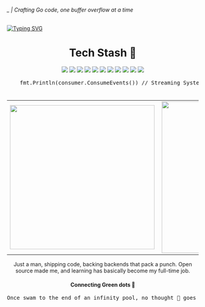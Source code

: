 ###### _ | Crafting Go code, one buffer overflow at a time

[![Typing SVG](https://readme-typing-svg.demolab.com?font=Fira+Code&size=26&pause=1000&color=195874&random=false&width=435&lines=%F0%9F%94%A7+WASM+Tinkerer;%F0%9F%90%B9+Gopher;DevOps+%26+SRE;%E2%98%81%EF%B8%8F+Cloud-first+Web;Polyglot)](https://git.io/typing-svg)
 
<!--<pre align="center">
When you strive to comprehend your code, you a create better workflow 
and become better at what you do. Your code isn't just your job anymore,
it's your craft.
</pre> -->
<h1 align="center">Tech Stash 🧰</h1>
<p align="center">
<img src="https://img.shields.io/badge/node.js%20-%2343853D.svg?&style=for-the-badge&logo=node.js&logoColor=white"/> <img src="https://img.shields.io/badge/javascript%20-%23323330.svg?&style=for-the-badge&logo=javascript&logoColor=%23F7DF1E"/> <img src="https://img.shields.io/badge/typescript%20-%23007ACC.svg?&style=for-the-badge&logo=typescript&logoColor=white"/> <img src="https://img.shields.io/badge/python%20-%2314354C.svg?&style=for-the-badge&logo=python&logoColor=white"/> <img src="https://img.shields.io/badge/react%20-%2320232a.svg?&style=for-the-badge&logo=react&logoColor=%2361DAFB"/> <img src="https://img.shields.io/badge/tailwindcss%20-%2338B2AC.svg?&style=for-the-badge&logo=tailwind-css&logoColor=white"/>
  <img src="https://img.shields.io/badge/nestjs%20-%23E0234E.svg?&style=for-the-badge&logo=nestjs&logoColor=white" /> <img src="https://img.shields.io/badge/django%20-%23092E20.svg?&style=for-the-badge&logo=django&logoColor=white"/> <img src ="https://img.shields.io/badge/postgres-%23316192.svg?&style=for-the-badge&logo=postgresql&logoColor=white"/> <img src ="https://img.shields.io/badge/MongoDB-%234ea94b.svg?&style=for-the-badge&logo=mongodb&logoColor=white"/> <img src="https://img.shields.io/badge/docker%20-%23007ACC.svg?&style=for-the-badge&logo=docker&logoColor=white"/>
</p>

<!--
<p align="center"> 😎 My portfolio : https://qodestackr.netlify.app </p>
-->

  <pre align="center">
    fmt.Println(consumer.ConsumeEvents()) // Streaming System Event Status 🟢...
  </pre>

  <table align="center">
  <tr>
      <td><img width="380px" align="left" src="https://github-readme-stats.vercel.app/api?username=Qodestackr&show_icons=true&theme=synthwave"/></td>
      <td><img width="400px" align="left" src="https://github-readme-stats.vercel.app/api/top-langs/?username=Qodestackr&hide=css,html,SCSS&count_private=true&theme=synthwave&layout=compact"/></td>      
  </tr>   
</table>

<p align="center">
Just a man, shipping code, backing backends that pack a punch. Open source made me, and learning has basically become my full-time job.
 </p>
 
<!--
<p align="center">
  <img src="https://github-readme-streak-stats.herokuapp.com?user=Qodestackr&theme=react&ring=2BDD18&fire=DD2727&currStreakLabel=DD4D5E&sideLabels=DD636E" alt="streak" />
</p>
-->

<p align="center">
  <h4 align="center"> Connecting Green dots 💚 </h4>
<!--  <img align="center" src="./github-contribution-grid-snake.svg" alt="snake"> -->
<!-- <img align="center" src="./github-contribution-grid-snake.svg" alt="snake svg"> -->

<pre>Once swam to the end of an infinity pool, no thought 💭 goes unpublished</pre>
</p>

